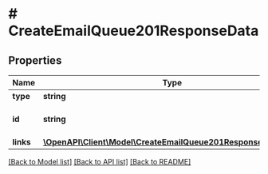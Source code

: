 # # CreateEmailQueue201ResponseData

## Properties

Name | Type | Description | Notes
------------ | ------------- | ------------- | -------------
**type** | **string** |  | [optional]
**id** | **string** | The ID of the created email queue in the format &#39;userID:queueUUID:messageUUID&#39; | [optional]
**links** | [**\OpenAPI\Client\Model\CreateEmailQueue201ResponseDataLinks**](CreateEmailQueue201ResponseDataLinks.md) |  | [optional]

[[Back to Model list]](../../README.md#models) [[Back to API list]](../../README.md#endpoints) [[Back to README]](../../README.md)
